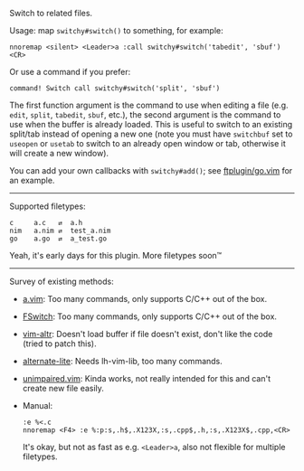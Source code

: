 Switch to related files.

Usage: map `switchy#switch()` to something, for example:

    nnoremap <silent> <Leader>a :call switchy#switch('tabedit', 'sbuf')<CR>

Or use a command if you prefer:

    command! Switch call switchy#switch('split', 'sbuf')

The first function argument is the command to use when editing a file (e.g.
`edit`, `split`, `tabedit`, `sbuf`, etc.), the second argument is the command to
use when the buffer is already loaded. This is useful to switch to an existing
split/tab instead of opening a new one (note you must have `switchbuf` set to
`useopen` or `usetab` to switch to an already open window or tab, otherwise it
will create a new window).

You can add your own callbacks with `switchy#add()`; see
[ftplugin/go.vim](ftplugin/go.vim) for an example.

---

Supported filetypes:

    c     a.c   ⇄  a.h
    nim   a.nim ⇄  test_a.nim
    go    a.go  ⇄  a_test.go

Yeah, it's early days for this plugin. More filetypes soon™

---

Survey of existing methods:

- [a.vim](https://www.vim.org/scripts/script.php?script_id=31):
  Too many commands, only supports C/C++ out of the box.

- [FSwitch](https://www.vim.org/scripts/script.php?script_id=2590):
  Too many commands, only supports C/C++ out of the box.

- [vim-altr](https://github.com/kana/vim-altr):
  Doesn't load buffer if file doesn't exist, don't like the code (tried to patch
  this).

- [alternate-lite](https://github.com/LucHermitte/alternate-lite):
  Needs lh-vim-lib, too many commands.

- [unimpaired.vim](https://github.com/tpope/vim-unimpaired):
  Kinda works, not really intended for this and can't create new file easily.

- Manual:

      :e %<.c
      nnoremap <F4> :e %:p:s,.h$,.X123X,:s,.cpp$,.h,:s,.X123X$,.cpp,<CR>

  It's okay, but not as fast as e.g. `<Leader>a`, also not flexible for multiple
  filetypes.
